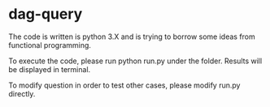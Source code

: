 # dag-query
The code is written is python 3.X and is trying to borrow some ideas from functional programming. 

To execute the code, please run python run.py under the folder. Results will be displayed in terminal.

To modify question in order to test other cases, please modify run.py directly.

